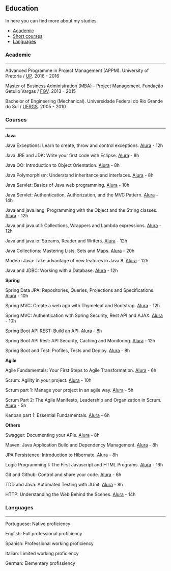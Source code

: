## Education

In here you can find more about my studies.

- [Academic](https://github.com/francislopes/education/blob/main/README.md#academic)
- [Short courses](https://github.com/francislopes/education/blob/main/README.md#courses)
- [Languages](https://github.com/francislopes/education/blob/main/README.md#languages)



### Academic
---

Advanced Programme in Project Management (APPM). University of Pretoria / [UP](https://www.up.ac.za). 2016 - 2016

Master of Business Administration (MBA) - Project Management. Fundação Getulio Vargas / [FGV](https://portal.fgv.br). 2013 - 2015

Bachelor of Engineering (Mechanical). Universidade Federal do Rio Grande do Sul / [UFRGS](http://www.ufrgs.br/ufrgs/inicial). 2005 - 2010


### Courses 
---

**Java**

Java Exceptions: Learn to create, throw and control exceptions. [Alura](https://www.alura.com.br) - 12h

Java JRE and JDK: Write your first code with Eclipse. [Alura](https://www.alura.com.br) - 8h

Java OO: Introduction to Object Orientation. [Alura](https://www.alura.com.br) - 8h

Java Polymorphism: Understand inheritance and interfaces. [Alura](https://www.alura.com.br) - 8h

Java Servlet: Basics of Java web programming. [Alura](https://www.alura.com.br) - 10h

Java Servlet: Authentication, Authorization, and the MVC Pattern. [Alura](https://www.alura.com.br) - 14h

Java and java.lang: Programming with the Object and the String classes. [Alura](https://www.alura.com.br) - 12h

Java and java.util: Collections, Wrappers and Lambda expressions. [Alura](https://www.alura.com.br) - 12h

Java and java.io: Streams, Reader and Writers. [Alura](https://www.alura.com.br) - 12h

Java Collections: Mastering Lists, Sets and Maps. [Alura](https://www.alura.com.br) - 20h

Modern Java: Take advantage of new features in Java 8. [Alura](https://www.alura.com.br) - 12h

Java and JDBC: Working with a Database. [Alura](https://www.alura.com.br) - 12h


**Spring**

Spring Data JPA: Repositories, Queries, Projections and Specifications. [Alura](https://www.alura.com.br) - 10h

Spring MVC: Create a web app with Thymeleaf and Bootstrap. [Alura](https://www.alura.com.br) - 12h

Spring MVC: Authentication with Spring Security, Rest API and AJAX. [Alura](https://www.alura.com.br) - 10h

Spring Boot API REST: Build an API. [Alura](https://www.alura.com.br) - 8h

Spring Boot API Rest: API Security, Caching and Monitoring. [Alura](https://www.alura.com.br) - 12h

Spring Boot and Test: Profiles, Tests and Deploy. [Alura](https://www.alura.com.br) - 8h


**Agile**

Agile Fundamentals: Your First Steps to Agile Transformation. [Alura](https://www.alura.com.br) - 6h

Scrum: Agility in your project. [Alura](https://www.alura.com.br) - 10h

Scrum part 1: Manage your project in an agile way. [Alura](https://www.alura.com.br) - 5h

Scrum Part 2: The Agile Manifesto, Leadership and Organization in Scrum. [Alura](https://www.alura.com.br) - 5h

Kanban part 1: Essential Fundamentals. [Alura](https://www.alura.com.br) - 6h


**Others**

Swagger: Documenting your APIs. [Alura](https://www.alura.com.br) - 8h

Maven: Java Application Build and Dependency Management. [Alura](https://www.alura.com.br) - 8h

JPA Persistence: Introduction to Hibernate. [Alura](https://www.alura.com.br) - 8h

Logic Programming I: The First Javascript and HTML Programs. [Alura](https://www.alura.com.br) - 16h

Git and Github: Control and share your code. [Alura](https://www.alura.com.br) - 6h

TDD and Java: Automated Testing with JUnit. [Alura](https://www.alura.com.br) - 8h

HTTP: Understanding the Web Behind the Scenes. [Alura](https://www.alura.com.br) - 14h




### Languages
---

Portuguese: Native proficiency

English: Full professional proficiency

Spanish: Professional working proficiency

Italian: Limited working proficiency

German: Elementary profissiency
